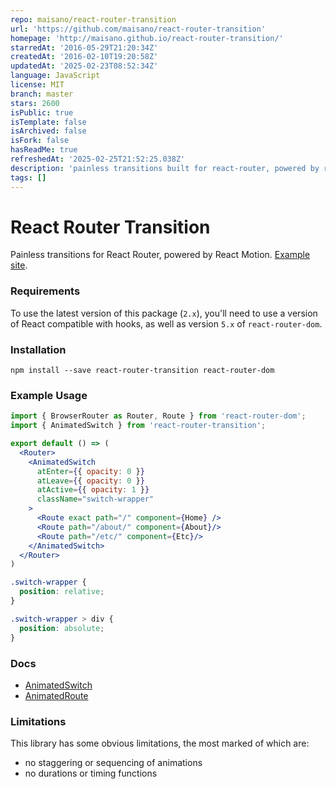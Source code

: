 ```yaml
---
repo: maisano/react-router-transition
url: 'https://github.com/maisano/react-router-transition'
homepage: 'http://maisano.github.io/react-router-transition/'
starredAt: '2016-05-29T21:20:34Z'
createdAt: '2016-02-10T19:20:58Z'
updatedAt: '2025-02-23T08:52:34Z'
language: JavaScript
license: MIT
branch: master
stars: 2600
isPublic: true
isTemplate: false
isArchived: false
isFork: false
hasReadMe: true
refreshedAt: '2025-02-25T21:52:25.038Z'
description: 'painless transitions built for react-router, powered by react-motion'
tags: []
---
```


# React Router Transition

Painless transitions for React Router, powered by React Motion. [Example site](http://maisano.github.io/react-router-transition/).

### Requirements

To use the latest version of this package (`2.x`), you'll need to use a version
of React compatible with hooks, as well as version `5.x` of `react-router-dom`.

### Installation

`npm install --save react-router-transition react-router-dom`

### Example Usage
```jsx
import { BrowserRouter as Router, Route } from 'react-router-dom';
import { AnimatedSwitch } from 'react-router-transition';

export default () => (
  <Router>
    <AnimatedSwitch
      atEnter={{ opacity: 0 }}
      atLeave={{ opacity: 0 }}
      atActive={{ opacity: 1 }}
      className="switch-wrapper"
    >
      <Route exact path="/" component={Home} />
      <Route path="/about/" component={About}/>
      <Route path="/etc/" component={Etc}/>
    </AnimatedSwitch>
  </Router>
)
```

```css
.switch-wrapper {
  position: relative;
}

.switch-wrapper > div {
  position: absolute;
}
```

### Docs

- [AnimatedSwitch](http://maisano.github.io/react-router-transition/animated-switch)
- [AnimatedRoute](http://maisano.github.io/react-router-transition/animated-route)

### Limitations

This library has some obvious limitations, the most marked of which are:

- no staggering or sequencing of animations
- no durations or timing functions
